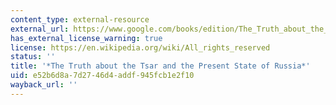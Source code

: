 ```yaml
---
content_type: external-resource
external_url: https://www.google.com/books/edition/The_Truth_about_the_Tsar_and_the_Present/5BkpAAAAYAAJ?hl=en&gbpv=1
has_external_license_warning: true
license: https://en.wikipedia.org/wiki/All_rights_reserved
status: ''
title: '*The Truth about the Tsar and the Present State of Russia*'
uid: e52b6d8a-7d27-46d4-addf-945fcb1e2f10
wayback_url: ''
---
```

